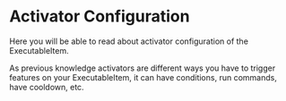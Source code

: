 # Activator Configuration

Here you will be able to read about activator configuration of the ExecutableItem. 

As previous knowledge activators are different ways you have to trigger features on your ExecutableItem, it can have conditions, run commands, have cooldown, etc.

